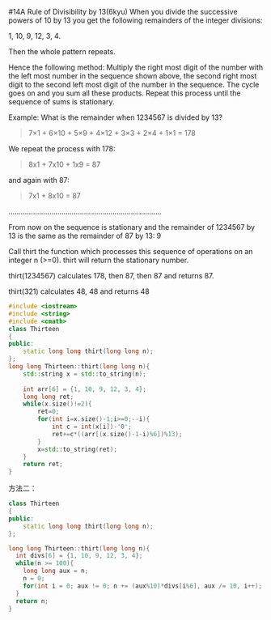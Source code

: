 #14A Rule of Divisibility by 13(6kyu)
When you divide the successive powers of 10 by 13 you get the following remainders of the integer divisions:

1, 10, 9, 12, 3, 4.

Then the whole pattern repeats.

Hence the following method: Multiply the right most digit of the number with the left most number in the sequence shown above, the second right most digit to the second left most digit of the number in the sequence. The cycle goes on and you sum all these products. Repeat this process until the sequence of sums is stationary.

Example: What is the remainder when 1234567 is divided by 13?

>7×1 + 6×10 + 5×9 + 4×12 + 3×3 + 2×4 + 1×1 = 178

We repeat the process with 178:

>8x1 + 7x10 + 1x9 = 87

and again with 87:

>7x1 + 8x10 = 87

...........................................................................

From now on the sequence is stationary and the remainder of 1234567 by 13 is the same as the remainder of 87 by 13: 9

Call thirt the function which processes this sequence of operations on an integer n (>=0). thirt will return the stationary number.

thirt(1234567) calculates 178, then 87, then 87 and returns 87.

thirt(321) calculates 48, 48 and returns 48

```cpp
#include <iostream>
#include <string>
#include <cmath>
class Thirteen
{
public:
    static long long thirt(long long n);
};
long long Thirteen::thirt(long long n){
    std::string x = std::to_string(n);
    
    int arr[6] = {1, 10, 9, 12, 3, 4};
    long long ret;
    while(x.size()!=2){
        ret=0;
        for(int i=x.size()-1;i>=0;--i){
            int c = int(x[i])-'0';
            ret+=c*((arr[(x.size()-1-i)%6])%13);
        }
        x=std::to_string(ret);
    }
    return ret;
}
```

方法二：

```cpp
class Thirteen
{
public:
    static long long thirt(long long n);
};

long long Thirteen::thirt(long long n){
  int divs[6] = {1, 10, 9, 12, 3, 4};
  while(n >= 100){
    long long aux = n;
    n = 0;
    for(int i = 0; aux != 0; n += (aux%10)*divs[i%6], aux /= 10, i++);
  }
  return n;
}
```